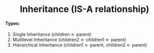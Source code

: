 <h1 align='center'>Inheritance (IS-A relationship)</h1>

#### Types:
1. Single Inheritance (children <- parent)
2. Multilevel Inheritance (children2 <- children1 <- parent)
3. Hierarchical Inheritance (children1 <- parent, children2 <- parent)

